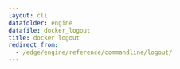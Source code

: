 ```yaml
---
layout: cli
datafolder: engine
datafile: docker_logout
title: docker logout
redirect_from:
  - /edge/engine/reference/commandline/logout/
---
```

